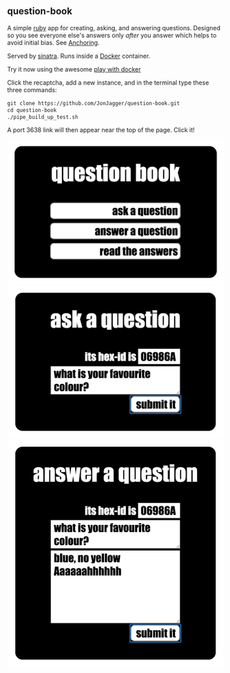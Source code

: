 
## question-book
A simple [ruby](https://www.ruby-lang.org/en/) app for creating, asking, and answering questions.
Designed so you see everyone else's answers only *after* you answer
which helps to avoid initial bias. See [Anchoring](http://en.wikipedia.org/wiki/Anchoring).

Served by [sinatra](http://www.sinatrarb.com/).
Runs inside a [Docker](https://www.docker.com/) container.

Try it now using the awesome
[play with docker](http://labs.play-with-docker.com/)

Click the recaptcha, add a new instance, and in the terminal type these three commands:
```
git clone https://github.com/JonJagger/question-book.git
cd question-book
./pipe_build_up_test.sh
```

A port 3638 link will then appear near the top of the page. Click it!

![home](/img/home.png)
![ask](/img/ask.png)
![answer](/img/answer.png)
